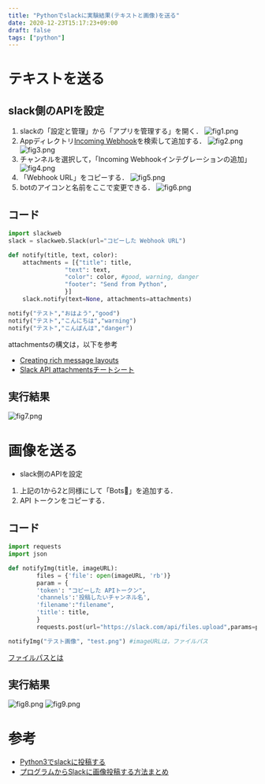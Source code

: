 ```yaml
---
title: "Pythonでslackに実験結果(テキストと画像)を送る"
date: 2020-12-23T15:17:23+09:00
draft: false
tags: ["python"] 
---
```

<!--more-->
# テキストを送る
## slack側のAPIを設定
1. slackの「設定と管理」から「アプリを管理する」を開く．
![fig1.png](.././fig1.png)
1. Appディレクトリ[Incoming Webhook](https://slack.com/intl/ja-jp/help/articles/115005265063-Slack-%E3%81%A7%E3%81%AE-Incoming-Webhook-%E3%81%AE%E5%88%A9%E7%94%A8)を検索して追加する．
![fig2.png](.././fig2.png)
![fig3.png](.././fig3.png)
1. チャンネルを選択して，「Incoming Webhookインテグレーションの追加」
![fig4.png](.././fig4.png)
1. 「Webhook URL」をコピーする．
![fig5.png](.././fig5.png)
1. botのアイコンと名前をここで変更できる．
![fig6.png](.././fig6.png)

## コード
```python
import slackweb
slack = slackweb.Slack(url="コピーした Webhook URL")

def notify(title, text, color):
    attachments = [{"title": title,
                "text": text,
                "color": color, #good, warning, danger
                "footer": "Send from Python",
                }]
    slack.notify(text=None, attachments=attachments)

notify("テスト","おはよう","good")
notify("テスト","こんにちは","warning")
notify("テスト","こんばんは","danger")
```
attachmentsの構文は，以下を参考
- [Creating rich message layouts](https://api.slack.com/messaging/composing/layouts)
- [Slack API attachmentsチートシート](https://qiita.com/daikiojm/items/759ea40c00f9b539a4c8)
## 実行結果
![fig7.png](.././fig7.png)

# 画像を送る
- slack側のAPIを設定
1. 上記の1から2と同様にして「Bots」を追加する．
2. API トークンをコピーする．

## コード

```python
import requests
import json

def notifyImg(title, imageURL):
        files = {'file': open(imageURL, 'rb')}
        param = {
        'token': "コピーした APIトークン", 
        'channels':'投稿したいチャンネル名',
        'filename':"filename",
        'title': title,
        }
        requests.post(url="https://slack.com/api/files.upload",params=param, files=files)

notifyImg("テスト画像", "test.png") #imageURLは，ファイルパス

```
[ファイルパスとは](http://kuralab.jugem.jp/?eid=41#:~:text=%E9%96%8B%E9%96%89%E3%83%9C%E3%82%BF%E3%83%B3%E3%80%8D%20%3E%3E-,%E3%83%95%E3%82%A1%E3%82%A4%E3%83%AB%E3%83%91%E3%82%B9%EF%BC%88File%20Path%EF%BC%89%E3%81%A8%E3%81%AF%E3%80%81%E3%83%95%E3%82%A1%E3%82%A4%E3%83%AB%E3%81%8C%E3%81%82%E3%82%8B,%E6%96%87%E5%AD%97%E5%88%97%E3%81%AE%E3%81%93%E3%81%A8%E3%81%A7%E3%81%99%E3%80%82)

## 実行結果
![fig8.png](.././fig8.png)
![fig9.png](.././fig9.png)


# 参考
- [Python3でslackに投稿する](https://qiita.com/shtnkgm/items/4f0e4dcbb9eb52fdf316)
- [プログラムからSlackに画像投稿する方法まとめ](https://qiita.com/stkdev/items/992921572eefc7de4ad8)
